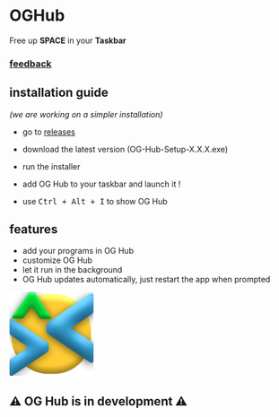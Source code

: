 # OGHub
Free up **SPACE** in your **Taskbar**

### [**feedback**](https://forms.gle/kfzZiQJyytgscY9R9)

## installation guide
*(we are working on a simpler installation)*

- go to [releases](https://github.com/Wivon/OGHub/releases)

- download the latest version (OG-Hub-Setup-X.X.X.exe)

- run the installer

- add OG Hub to your taskbar and launch it !

- use <kbd>Ctrl + Alt + I</kbd> to show OG Hub

## features

- add your programs in OG Hub
- customize OG Hub
- let it run in the background
- OG Hub updates automatically, just restart the app when prompted

<img src="src/img/logoX512.png" width="150px">

## ⚠️ OG Hub is in development ⚠️
